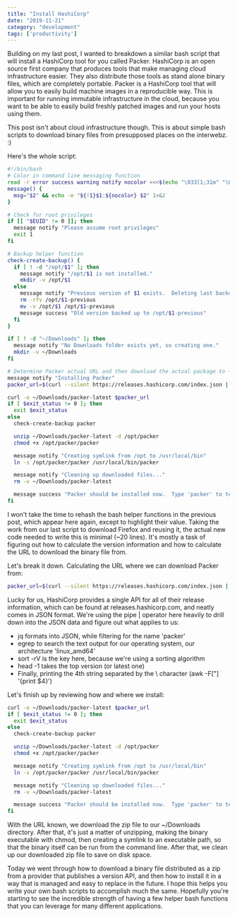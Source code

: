 ```yaml
---
title: "Install HashiCorp"
date: "2019-11-21"
category: "development"
tags: ['productivity']
---
```


Building on my last post, I wanted to breakdown a similar bash script that will install a HashiCorp tool for you called Packer.  HashiCorp is an open source first company that produces tools that make managing cloud infrastructure easier.  They also distribute those tools as stand alone binary files, which are completely portable.  Packer is a HashiCorp tool that will allow you to easily build machine images in a reproducible way.  This is important for running immutable infrastructure in the cloud, because you want to be able to easily build freshly patched images and run your hosts using them. 

This post isn't about cloud infrastructure though.  This is about simple bash scripts to download binary files from presupposed places on the interwebz. :)

Here's the whole script:

```bash
#!/bin/bash
# Color in command line messaging function
read -r error success warning notify nocolor <<<$(echo "\033[1;31m" "\033[1;32m" "\033[1;33m" "\033[1;34m" "\033[0m")
message() {
  msg="$2" && echo -e "${!1}$1:${nocolor} $2" 1>&2
}

# Check for root privileges
if [[ "$EUID" != 0 ]]; then
  message notify "Please assume root privileges"
  exit 1
fi

# Backup helper function
check-create-backup() {
  if [ ! -d "/opt/$1" ]; then
    message notify "/opt/$1 is not installed."
    mkdir -v /opt/$1
  else
    message notify "Previous version of $1 exists.  Deleting last backup and saving current version as backup."
    rm -rfv /opt/$1-previous
    mv -v /opt/$1 /opt/$1-previous
    message success "Old version backed up to /opt/$1-previous"
  fi
}

if [ ! -d "~/Downloads" ]; then
  message notify "No Downloads folder exists yet, so creating one."
  mkdir -v ~/Downloads
fi

# Determine Packer actual URL and then download the actual package to ~/Downloads
message notify "Installing Packer"
packer_url=$(curl --silent https://releases.hashicorp.com/index.json | jq '{packer}' | egrep "linux_amd64" | sort -rV | head -1 | awk -F[\"] '{print $4}')

curl -o ~/Downloads/packer-latest $packer_url
if [ $exit_status != 0 ]; then
  exit $exit_status
else
  check-create-backup packer

  unzip ~/Downloads/packer-latest -d /opt/packer
  chmod +x /opt/packer/packer

  message notify "Creating symlink from /opt to /usr/local/bin"
  ln -s /opt/packer/packer /usr/local/bin/packer

  message notify "Cleaning up downloaded files..."
  rm -v ~/Downloads/packer-latest

  message success "Packer should be installed now.  Type 'packer' to test."
fi

```

I won't take the time to rehash the bash helper functions in the previous post, which appear here again, except to highlight their value.  Taking the work from our last script to download Firefox and reusing it, the actual new code needed to write this is minimal (~20 lines).  It's mostly a task of figuring out how to calculate the version information and how to calculate the URL to download the binary file from.

Let's break it down.  Calculating the URL where we can download Packer from:

```bash
packer_url=$(curl --silent https://releases.hashicorp.com/index.json | jq '{packer}' | egrep "linux_amd64" | sort -rV | head -1 | awk -F[\"] '{print $4}')
```

Lucky for us, HashiCorp provides a single API for all of their release information, which can be found at releases.hashicorp.com, and neatly comes in JSON format.  We're using the pipe | operator here heavily to drill down into the JSON data and figure out what applies to us:
- jq formats into JSON, while filtering for the name 'packer'
- egrep to search the text output for our operating system, our architecture 'linux_amd64'
- sort -rV is the key here, because we're using a sorting algorithm
- head -1 takes the top version (or latest one)
- Finally, printing the 4th string separated by the \ character (awk -F[\"] '{print $4}')

Let's finish up by reviewing how and where we install:

```bash
curl -o ~/Downloads/packer-latest $packer_url
if [ $exit_status != 0 ]; then
  exit $exit_status
else
  check-create-backup packer

  unzip ~/Downloads/packer-latest -d /opt/packer
  chmod +x /opt/packer/packer

  message notify "Creating symlink from /opt to /usr/local/bin"
  ln -s /opt/packer/packer /usr/local/bin/packer

  message notify "Cleaning up downloaded files..."
  rm -v ~/Downloads/packer-latest

  message success "Packer should be installed now.  Type 'packer' to test."
fi
```

With the URL known, we download the zip file to our ~/Downloads directory.  After that, it's just a matter of unzipping, making the binary executable with chmod, then creating a symlink to an executable path, so that the binary itself can be run from the command line.  After that, we clean up our downloaded zip file to save on disk space.

Today we went through how to download a binary file distributed as a zip from a provider that publishes a version API, and then how to install it in a way that is managed and easy to replace in the future.  I hope this helps you write your own bash scripts to accomplish much the same.  Hopefully you're starting to see the incredible strength of having a few helper bash functions that you can leverage for many different applications.